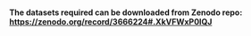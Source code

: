 #### The datasets required can be downloaded from Zenodo repo: https://zenodo.org/record/3666224#.XkVFWxP0lQJ
